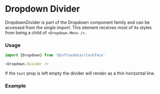 # Dropdown Divider

DropdownDivider is part of the Dropdown component family and can be accessed from the single import. This element receives most of its styles from being a child of `<Dropdown.Menu />`.

### Usage
```js
import {Dropdown} from '@influxdata/clockface'

<Dropdown.Divider />
```
If the `text` prop is left empty the divider will render as a thin horizontal line.

### Example
<!-- STORY -->


<!-- STORY HIDE START -->

<!-- STORY HIDE END -->

<!-- PROPS -->
